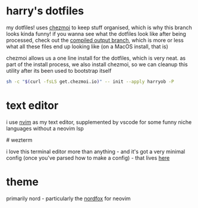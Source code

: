 # harry's dotfiles

my dotfiles! uses [chezmoi](https://chezmoi.io/) to keep stuff organised, which is why this branch looks kinda funny! if you wanna see what the dotfiles look like after being processed, check out the [compiled output branch](https://github.com/harryob/dotfiles/tree/compiled), which is more or less what all these files end up looking like (on a MacOS install, that is)

chezmoi allows us a one line install for the dotfiles, which is very neat. as part of the install process, we also install chezmoi, so we can cleanup this utility after its been used to bootstrap itself

```sh
sh -c "$(curl -fsLS get.chezmoi.io)" -- init --apply harryob -P
```
# text editor 

i use [nvim](./dot_config/nivm) as my text editor, supplemented by vscode for some funny niche languages without a neovim lsp

# wezterm

i love this terminal editor more than anything - and it's got a very minimal config (once you've parsed how to make a config) - that lives [here](./dot_config/wezterm/wezterm.lua)

# theme

primarily nord - particularly the [nordfox](https://github.com/EdenEast/nightfox.nvim) for neovim
